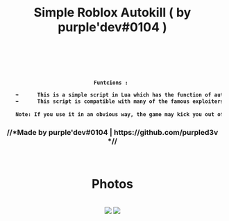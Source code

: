 <br>
<h1 align="center">Simple Roblox Autokill ( by purple'dev#0104 )</h1>
<br>

<h4 align = "center"> 
<br>
<br>

```bash
Funtcions : 

    ➥      This is a simple script in Lua which has the function of auto-killing people, one after the other.
    ➥      This script is compatible with many of the famous exploiters including JJsploit, krnl, Synapse and many more.
    
    Note: If you use it in an obvious way, the game may kick you out of the game. Use it with awareness.    
```
<h3 align="center">//*Made by purple'dev#0104 | https://github.com/purpled3v *//</h3>

<br>
<h1 align="center">Photos</h1>
<br>
<div align="center">
  <img src="https://user-images.githubusercontent.com/111908683/189500339-20f8d239-f6ea-40c3-aaa7-e670eb1456d2.png"></img>
  <img src="https://user-images.githubusercontent.com/111908683/189500370-e6ccd18b-0076-4d5a-8391-a10a13349ee2.png"></img>
  </div>





